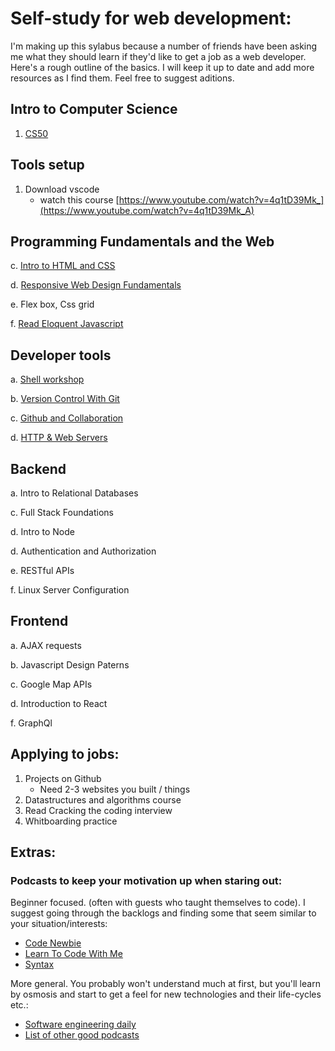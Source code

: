 # Self-study for web development:

I'm making up this sylabus because a number of friends have been asking me what they should learn if they'd like to get a job as a web developer. Here's a rough outline of the basics. I will keep it up to date and add more resources as I find them. Feel free to suggest aditions. 

## Intro to Computer Science 

1. [CS50](https://www.edx.org/course/cs50s-introduction-computer-science-harvardx-cs50x)

## Tools setup 
1. Download vscode
	- watch this course [https://www.youtube.com/watch?v=4q1tD39Mk_](https://www.youtube.com/watch?v=4q1tD39Mk_A)

## Programming Fundamentals and the Web 
c.	[Intro to HTML and CSS](https://www.udacity.com/course/intro-to-html-and-css--ud304)

d.	[Responsive Web Design Fundamentals ](https://classroom.udacity.com/courses/ud893)

e.  Flex box, Css grid

f.	[Read Eloquent Javascript](https://eloquentjavascript.net/)

##	Developer tools
a.	[Shell workshop](https://www.udacity.com/course/shell-workshop--ud206)

b.	[Version Control With Git](https://www.udacity.com/course/version-control-with-git--ud123)

c.	[Github and Collaboration](https://www.udacity.com/course/github-collaboration--ud456) 	

d.	[HTTP & Web Servers](https://www.udacity.com/course/http-web-servers--ud303)

##	Backend
a.	Intro to Relational Databases

c.	Full Stack Foundations

d.      Intro to Node

d.	Authentication and Authorization

e.	RESTful APIs 

f.	Linux Server Configuration 

##	Frontend

a.	AJAX requests

b.	Javascript Design Paterns

c.	Google Map APIs   

d.      Introduction to React   

f.      GraphQl  

## Applying to jobs:
1. Projects on Github
	* Need 2-3 websites you built / things
2. Datastructures and algorithms course
3. Read Cracking the coding interview
4. Whitboarding practice 



## Extras:
 ### Podcasts to keep your motivation up when staring out:

Beginner focused. (often with guests who taught themselves to code). I suggest going through the backlogs and finding some that seem similar to your situation/interests:
* [Code Newbie](https://www.codenewbie.org/podcast)
* [Learn To Code With Me](https://learntocodewith.me/podcast/)
* [Syntax](https://syntax.fm/)
	
More general. You probably won't understand much at first, but you'll learn by osmosis and start to get a feel for new technologies and their life-cycles etc.: 
* [Software engineering daily](https://softwareengineeringdaily.com/category/all-episodes/exclusive-content/Podcast/) 
* [List of other good podcasts](https://www.techrepublic.com/article/10-podcasts-for-programmers-and-budding-developers/)
